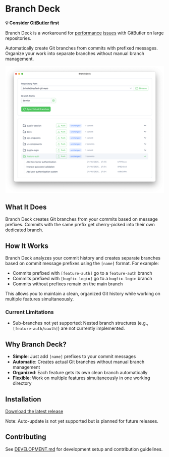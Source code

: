 # Branch Deck

**💡 Consider [GitButler](https://gitbutler.com) first**

Branch Deck is a workaround for [performance](https://github.com/gitbutlerapp/gitbutler/issues/3235) 
[issues](https://github.com/gitbutlerapp/gitbutler/issues/9018) with GitButler on large repositories.

Automatically create Git branches from commits with prefixed messages. Organize your work into separate branches without manual branch management.

![Branch Deck Screenshot](branch-deck-screenshot.png)

## What It Does

Branch Deck creates Git branches from your commits based on message prefixes. Commits with the same prefix get cherry-picked into their own dedicated branch.

## How It Works

Branch Deck analyzes your commit history and creates separate branches based on commit message prefixes using the `[name]` format. For example:
- Commits prefixed with `[feature-auth]` go to a `feature-auth` branch
- Commits prefixed with `[bugfix-login]` go to a `bugfix-login` branch
- Commits without prefixes remain on the main branch

This allows you to maintain a clean, organized Git history while working on multiple features simultaneously.

### Current Limitations

- Sub-branches not yet supported: Nested branch structures (e.g., `[feature-auth/oauth]`) are not currently implemented.

## Why Branch Deck?

- **Simple**: Just add `[name]` prefixes to your commit messages
- **Automatic**: Creates actual Git branches without manual branch management
- **Organized**: Each feature gets its own clean branch automatically
- **Flexible**: Work on multiple features simultaneously in one working directory

## Installation

[Download the latest release](https://github.com/develar/branch-deck/releases/latest)

Note: Auto-update is not yet supported but is planned for future releases.

## Contributing

See [DEVELOPMENT.md](DEVELOPMENT.md) for development setup and contribution guidelines.